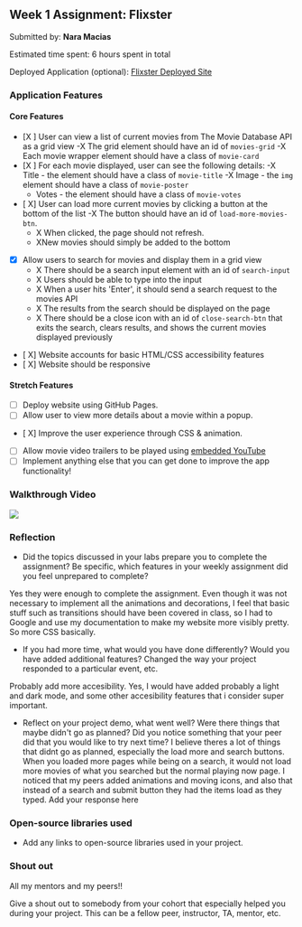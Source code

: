 

## Week 1 Assignment: Flixster

Submitted by: **Nara Macias**

Estimated time spent: 6 hours spent in total

Deployed Application (optional): [Flixster Deployed Site](ADD_LINK_HERE)

### Application Features

#### Core Features

- [X ] User can view a list of current movies from The Movie Database API as a grid view
  -X The grid element should have an id of `movies-grid`
  -X Each movie wrapper element should have a class of `movie-card`
- [X ] For each movie displayed, user can see the following details:
  -X Title - the element should have a class of `movie-title`
  -X Image - the `img` element should have a class of `movie-poster`
  - Votes - the element should have a class of `movie-votes`
- [ X] User can load more current movies by clicking a button at the bottom of the list
  -X The button should have an id of `load-more-movies-btn`.
  - X When clicked, the page should not refresh.
  - XNew movies should simply be added to the bottom
- [X] Allow users to search for movies and display them in a grid view
  - X There should be a search input element with an id of `search-input`
  - X Users should be able to type into the input
  - X When a user hits 'Enter', it should send a search request to the movies API
  - X The results from the search should be displayed on the page
  - X There should be a close icon with an id of `close-search-btn` that exits the search, clears results, and shows the current movies displayed previously
- [ X] Website accounts for basic HTML/CSS accessibility features
- [ X] Website should be responsive

#### Stretch Features

- [ ] Deploy website using GitHub Pages.
- [ ] Allow user to view more details about a movie within a popup.
- [ X] Improve the user experience through CSS & animation.
- [ ] Allow movie video trailers to be played using [embedded YouTube](https://support.google.com/youtube/answer/171780?hl=en)
- [ ] Implement anything else that you can get done to improve the app functionality!

### Walkthrough Video

<a href="https://www.loom.com/share/d21ba3445f0d48b582cb51bdae472146">
    <img style="max-width:300px;" src="https://cdn.loom.com/sessions/thumbnails/d21ba3445f0d48b582cb51bdae472146-with-play.gif">
  </a>

### Reflection

- Did the topics discussed in your labs prepare you to complete the assignment? Be specific, which features in your weekly assignment did you feel unprepared to complete?

Yes they were enough to complete the assignment. Even though it was not necessary to implement all the animations and decorations, I feel that basic stuff such as transitions should have been covered in class, so I had to Google and use my documentation to make my website more visibly pretty. So more CSS basically.


- If you had more time, what would you have done differently? Would you have added additional features? Changed the way your project responded to a particular event, etc.
  
Probably add more accesibility. Yes, I would have added probably a light and dark mode, and some other accesibility features that i consider super important.

- Reflect on your project demo, what went well? Were there things that maybe didn't go as planned? Did you notice something that your peer did that you would like to try next time?
I believe theres a lot of things that didnt go as planned, especially the load more and search buttons. When you loaded more pages while being on a search, it would not load more movies of what you searched but the normal playing now page. I noticed that my peers added animations and moving icons, and also that instead of a search and submit button they had the items load as they typed.
Add your response here

### Open-source libraries used

- Add any links to open-source libraries used in your project.

### Shout out

All my mentors and my peers!!

Give a shout out to somebody from your cohort that especially helped you during your project. This can be a fellow peer, instructor, TA, mentor, etc.
